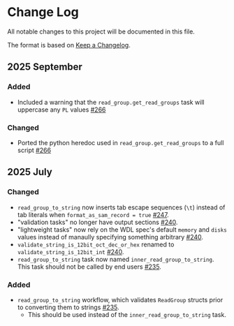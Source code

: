 # Change Log

All notable changes to this project will be documented in this file.
 
The format is based on [Keep a Changelog](http://keepachangelog.com/).

## 2025 September

### Added

- Included a warning that the `read_group.get_read_groups` task will uppercase any `PL` values [#266](https://github.com/stjudecloud/workflows/pull/266)

### Changed

- Ported the python heredoc used in `read_group.get_read_groups` to a full script [#266](https://github.com/stjudecloud/workflows/pull/266)

## 2025 July

### Changed

- `read_group_to_string` now inserts tab escape sequences (`\t`) instead of tab literals when `format_as_sam_record = true` [#247](https://github.com/stjudecloud/workflows/pull/247).
- "validation tasks" no longer have output sections [#240](https://github.com/stjudecloud/workflows/pull/240).
- "lightweight tasks" now rely on the WDL spec's default `memory` and `disks` values instead of manaully specifying something arbitrary [#240](https://github.com/stjudecloud/workflows/pull/240).
- `validate_string_is_12bit_oct_dec_or_hex` renamed to `validate_string_is_12bit_int` [#240](https://github.com/stjudecloud/workflows/pull/240).
- `read_group_to_string` task now named `inner_read_group_to_string`. This task should not be called by end users [#235](https://github.com/stjudecloud/workflows/pull/235).

### Added

- `read_group_to_string` workflow, which validates `ReadGroup` structs prior to converting them to strings [#235](https://github.com/stjudecloud/workflows/pull/235).
    - This should be used instead of the `inner_read_group_to_string` task.

